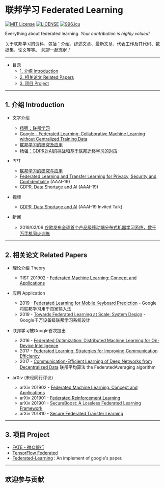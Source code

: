 # 联邦学习 Federated Learning

[![MIT License](https://img.shields.io/badge/license-MIT-green.svg)](https://opensource.org/licenses/MIT)
[![LICENSE](https://img.shields.io/badge/license-Anti%20996-blue.svg)](https://github.com/996icu/996.ICU/blob/master/LICENSE) [![996.icu](https://img.shields.io/badge/link-996.icu-red.svg)](https://996.icu) 


Everything about federated learning. *Your contribution is highly valued!* 

关于联邦学习的资料，包括：介绍、综述文章、最新文章、代表工作及其代码、数据集、论文等等。 *欢迎一起贡献！* 

---

- 目录
	- [1. 介绍 Introduction](##1.-介绍-Introduction)
	- [2. 相关论文 Related Papers](##2.-相关论文-Related-Papers)
	- [3. 项目 Project](##3.-项目-Project)

---

## 1. 介绍 Introduction
- 文字介绍
    - [杨强：联邦学习](https://mp.weixin.qq.com/s/5FTrG5SZey2yeIbuyT3HoQ)
    - [Google - Federated Learning: Collaborative Machine Learning without Centralized Training Data](https://ai.googleblog.com/2017/04/federated-learning-collaborative.html)
    - [联邦学习的研究及应用](https://mp.weixin.qq.com/s?src=11&timestamp=1555896266&ver=1561&signature=ZtLlc7qakNAdw8hV3dxaB30PxtK9hAshYsIxccFf-D4eJrUw6YKQcqD0lD3SDMEn4egQTafUZr429er7SueP6HKLTr*uFKfr6JuHc3OvfdJ-uExiEJStHFynC65htbLp&new=1)
    - [杨强：GDPR对AI的挑战和基于联邦迁移学习的对策](https://zhuanlan.zhihu.com/p/42646278) 

- PPT
    - [联邦学习的研究与应用](https://aisp-1251170195.file.myqcloud.com/fedweb/1553845987342.pdf)
    - [Federated Learning and Transfer Learning for Privacy, Security and Confidentiality](https://aisp-1251170195.file.myqcloud.com/fedweb/1552916850679.pdf) (AAAI-19)
    - [GDPR, Data Shortage and AI](https://aisp-1251170195.file.myqcloud.com/fedweb/1552916659436.pdf) (AAAI-19) 

- 视频
    - [GDPR, Data Shortage and AI](https://aaai.org/Conferences/AAAI-19/invited-speakers/#yang) (AAAI-19 Invited Talk) 

- 新闻
	- 2019/02/09 [谷歌发布全球首个产品级移动端分布式机器学习系统，数千万手机同步训练](https://www.jiemian.com/article/2853096.html)

---

## 2. 相关论文 Related Papers
- 理论介绍 Theory
    - TIST 201902 - [Federated Machine Learning: Concept and Applications](https://dl.acm.org/citation.cfm?id=3298981) 

- 应用 Application
	- 2019 - [Federated Learning for Mobile Keyboard Prediction](https://arxiv.org/abs/1811.03604) - Google将联邦学习用于自家输入法 
	- 2019 - [Towards Federated Learning at Scale: System Design](https://arxiv.org/abs/1902.01046) - Google千万设备级联邦学习系统设计

- 联邦学习被Google首次提出
    - 2016 - [Federated Optimization: Distributed Machine Learning for On-Device Intelligence](https://arxiv.org/abs/1610.02527)
    - 2017 - [Federated Learning: Strategies for Improving Communication Efficiency](https://arxiv.org/abs/1610.05492)
    - 2017 - [Communication-Efficient Learning of Deep Networks from Decentralized Data](https://arxiv.org/abs/1602.05629) 联邦平均算法 the FederatedAveraging algorithm

- arXiv (未经同行评议)
    - arXiv 201902 - [Federated Machine Learning: Concept and Applications](https://arxiv.org/abs/1902.04885)
    - arXiv 201901 - [Federated Reinforcement Learning](https://arxiv.org/abs/1901.08277)
    - arXiv 201901 - [SecureBoost: A Lossless Federated Learning Framework](https://arxiv.org/abs/1901.08755)
    - arXiv 201810 - [Secure Federated Transfer Learning](https://arxiv.org/abs/1812.03337) 

---

## 3. 项目 Project
- [FATE - 微众银行](https://github.com/WeBankFinTech/FATE)
- [TensorFlow Federated](https://github.com/tensorflow/federated)
- [Federated-Learning](https://github.com/roxanneluo/Federated-Learning) : An implement of google's paper.

---

## 欢迎参与贡献
